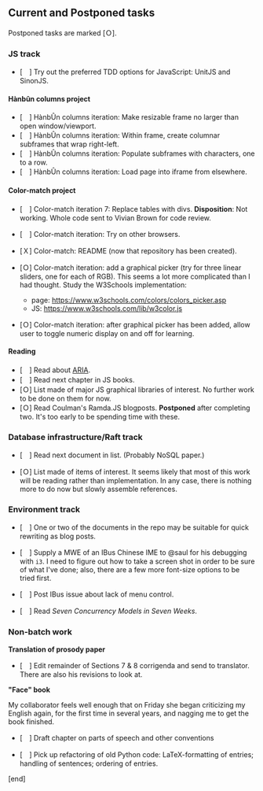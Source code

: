 ## Current and Postponed tasks

Postponed tasks are marked [Ｏ].

### **JS track**

 * [　] Try out the preferred TDD options for JavaScript: UnitJS and SinonJS. 

#### **Hànbûn columns project**

 * [　] HànbÛn columns iteration: Make resizable frame no larger than open window/viewport.
 * [　] HànbÛn columns iteration: Within frame, create columnar subframes that wrap right-left.
 * [　] HànbÛn columns iteration: Populate subframes with characters, one to a row.
 * [　] HànbÛn columns iteration: Load page into iframe from elsewhere.

#### **Color-match project**

 * [　] Color-match iteration 7: Replace tables with divs. **Disposition**: Not working. Whole code sent to Vivian Brown for code review.
 * [　] Color-match iteration: Try on other browsers.
 * [Ｘ] Color-match: README (now that repository has been created).

 * [Ｏ] Color-match iteration: add a graphical picker (try for three linear sliders, one for each of RGB). This seems a lot more complicated than I had thought. Study the W3Schools implementation:

   * page: https://www.w3schools.com/colors/colors_picker.asp
   * JS: https://www.w3schools.com/lib/w3color.js

 * [Ｏ] Color-match iteration: after graphical picker has been added, allow user to toggle numeric display on and off for learning.

#### Reading

 * [　] Read about [ARIA](https://developer.mozilla.org/en-US/docs/Learn/Accessibility/WAI-ARIA_basics).
 * [　] Read next chapter in JS books.
 * [Ｏ] List made of major JS graphical libraries of interest. No further work to be done on them for now.
 * [Ｏ] Read Coulman's Ramda.JS blogposts. **Postponed** after completing two. It's too early to be spending time with these.

### **Database infrastructure/Raft track**

 * [　] Read next document in list. (Probably NoSQL paper.)

 * [Ｏ] List made of items of interest. It seems likely that most of this work will be reading rather than implementation. In any  case, there is nothing more to do now but slowly assemble references.

### **Environment track**

 * [　] One or two of the documents in the repo may be suitable for quick rewriting as blog posts.

 * [　] Supply a MWE of an IBus Chinese IME to @saul for his debugging with `i3`. I need to figure out how to take a screen shot in order to be sure of what I've done; also, there are a few more font-size options to be tried first.

 * [　] Post IBus issue about lack of menu control.
 
 * [　] Read *Seven Concurrency Models in Seven Weeks*. 

### Non-batch work

**Translation of prosody paper**

 * [　] Edit remainder of Sections 7 & 8 corrigenda and send to translator. There are also his revisions to look at.

**"Face" book**

My collaborator feels well enough that on Friday she began criticizing my English again, for the first time in several years, and nagging me to get the book finished.

 * [　] Draft chapter on parts of speech and other conventions

 * [　] Pick up refactoring of old Python code: LaTeX-formatting of entries; handling of sentences; ordering of entries.


[end]
